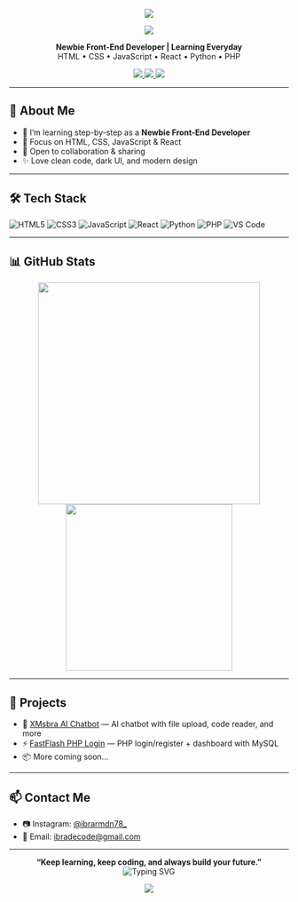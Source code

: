 <p align="center">
  <img src="https://capsule-render.vercel.app/api?type=waving&color=0:1a1a2e,100:1f4068&height=180&section=header&text=Ibra%20Decode&fontSize=40&fontColor=ffffff&animation=fadeIn" />
</p>

<p align="center">
  <img src="Https://Readme-typing-svg.Demolab.Com/?Lines=Hai+Saya+Ibra+Decode;Newbie+Front+End+Dev;Learning+React+And+Js!&Font=Fira+Code&Center=True&Width=440&Height=50&Color=61dafb&Vcenter=True&Size=22" />
</p>

<p align="center">
  <b>Newbie Front-End Developer | Learning Everyday</b><br>
  HTML • CSS • JavaScript • React • Python • PHP
</p>

<p align="center">
  <a href="https://github.com/msbradecode">
    <img src="https://img.shields.io/github/followers/msbradecode?label=Follow&style=social" />
  </a>
  <a href="https://instagram.com/msbradecode">
    <img src="https://img.shields.io/badge/Instagram-%40msbradecode-c14438?style=flat&logo=instagram&logoColor=white" />
  </a>
  <img src="https://komarev.com/ghpvc/?username=ibradecode&style=flat-square&color=blue" />
</p>

---

## 🌱 About Me
- 🔨 I’m learning step-by-step as a **Newbie Front-End Developer**
- 🎯 Focus on HTML, CSS, JavaScript & React
- 🤝 Open to collaboration & sharing
- ✨ Love clean code, dark UI, and modern design

---

## 🛠️ Tech Stack

![HTML5](https://img.shields.io/badge/-HTML5-E34F26?style=flat&logo=html5&logoColor=white)
![CSS3](https://img.shields.io/badge/-CSS3-1572B6?style=flat&logo=css3)
![JavaScript](https://img.shields.io/badge/-JavaScript-F7DF1E?style=flat&logo=javascript&logoColor=black)
![React](https://img.shields.io/badge/-React-20232A?style=flat&logo=react)
![Python](https://img.shields.io/badge/-Python-3776AB?style=flat&logo=python&logoColor=white)
![PHP](https://img.shields.io/badge/-PHP-777BB4?style=flat&logo=php&logoColor=white)
![VS Code](https://img.shields.io/badge/-VSCode-007ACC?style=flat&logo=visual-studio-code)

---

## 📊 GitHub Stats

<p align="center">
  <img src="https://github-readme-stats.vercel.app/api?username=ibradecode&show_icons=true&theme=tokyonight" width="400"/>
  <img src="https://github-readme-stats.vercel.app/api/top-langs/?username=ibradecode&layout=compact&theme=tokyonight" width="300"/>
</p>

---

## 🧪 Projects

- 💬 [XMsbra AI Chatbot](https://github.com/msbradecode/xmsbra-ai) — AI chatbot with file upload, code reader, and more
- ⚡ [FastFlash PHP Login](https://github.com/msbradecode/fastflash) — PHP login/register + dashboard with MySQL
- 📦 More coming soon...

---

## 📫 Contact Me

- 📷 Instagram: [@ibrarmdn78_](https://instagram.com/ibrarmdn78_)
- 📧 Email: [ibradecode@gmail.com](mailto:ibradecode@gmail.com)

---

<p align="center">
  <b>“Keep learning, keep coding, and always build your future.”</b><br>
  <img src="https://readme-typing-svg.demolab.com?font=Fira+Code&duration=4000&pause=1000&center=true&vCenter=true&width=435&lines=Hello+World!;Ibra+Decode+on+GitHub!;Newbie+Front-End+Developer+🚀" alt="Typing SVG" />
</p>

<p align="center">
  <img src="https://capsule-render.vercel.app/api?type=waving&color=0:1a1a2e,100:1f4068&height=120&section=footer" />
</p>
